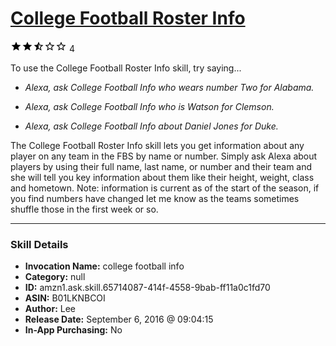 # [College Football Roster Info](http://alexa.amazon.com/#skills/amzn1.ask.skill.65714087-414f-4558-9bab-ff11a0c1fd70)
![2.7 stars](../../images/ic_star_black_18dp_1x.png)![2.7 stars](../../images/ic_star_black_18dp_1x.png)![2.7 stars](../../images/ic_star_half_black_18dp_1x.png)![2.7 stars](../../images/ic_star_border_black_18dp_1x.png)![2.7 stars](../../images/ic_star_border_black_18dp_1x.png) 4

To use the College Football Roster Info skill, try saying...

* *Alexa, ask College Football Info who wears number Two for Alabama.*

* *Alexa, ask College Football Info who is Watson for Clemson.*

* *Alexa, ask College Football Info about Daniel Jones for Duke.*

The College Football Roster Info skill lets you get information about any player on any team in the FBS by name or number. Simply ask Alexa about players by using their full name, last name, or number and their team and she will tell you key information about them like their height, weight, class and hometown. 
Note: information is current as of the start of the season, if you find numbers have changed let me know as the teams sometimes shuffle those in the first week or so.

***

### Skill Details

* **Invocation Name:** college football info
* **Category:** null
* **ID:** amzn1.ask.skill.65714087-414f-4558-9bab-ff11a0c1fd70
* **ASIN:** B01LKNBCOI
* **Author:** Lee
* **Release Date:** September 6, 2016 @ 09:04:15
* **In-App Purchasing:** No
